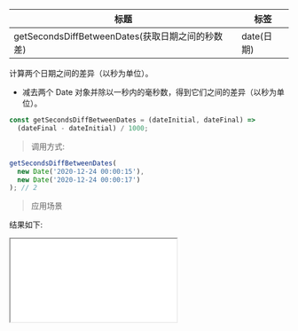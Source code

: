 | 标题                                             | 标签       |
| ------------------------------------------------ | ---------- |
| getSecondsDiffBetweenDates(获取日期之间的秒数差) | date(日期) |

计算两个日期之间的差异（以秒为单位）。

- 减去两个 Date 对象并除以一秒内的毫秒数，得到它们之间的差异（以秒为单位）。

```js
const getSecondsDiffBetweenDates = (dateInitial, dateFinal) =>
  (dateFinal - dateInitial) / 1000;
```

> 调用方式:

```js
getSecondsDiffBetweenDates(
  new Date('2020-12-24 00:00:15'),
  new Date('2020-12-24 00:00:17')
); // 2
```

> 应用场景

<div class="code-editor" data-url="codes/javascript/html/getSecondsDiffBetweenDates.html" data-language="html"></div>

结果如下:

<iframe src="codes/javascript/html/getSecondsDiffBetweenDates.html"></iframe>
